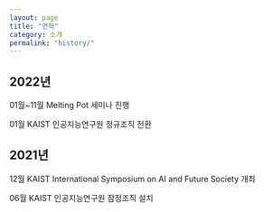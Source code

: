 ```yaml
---
layout: page
title: "연혁"
category: 소개
permalink: "history/"
---
```


## 2022년

01월~11월 Melting Pot 세미나 진행

01월 KAIST 인공지능연구원 정규조직 전환

## 2021년

12월 KAIST International Symposium on AI and Future Society 개최

06월 KAIST 인공지능연구원 잠정조직 설치
